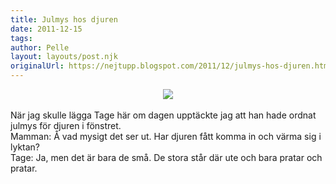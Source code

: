 ```yaml
---
title: Julmys hos djuren
date: 2011-12-15
tags: 	
author: Pelle
layout: layouts/post.njk
originalUrl: https://nejtupp.blogspot.com/2011/12/julmys-hos-djuren.html
---
```


<div class="separator" style="clear: both; text-align: center;"> <img src="../../../img/2011/12/Hemma+i+advent-_MG_0195.jpg"></div><br>När jag skulle lägga Tage här om dagen upptäckte jag att han hade ordnat julmys för djuren i fönstret.<br>Mamman: Å vad mysigt det ser ut. Har djuren fått komma in och värma sig i lyktan?<br>Tage: Ja, men det är bara de små. De stora står där ute och bara pratar och pratar.
